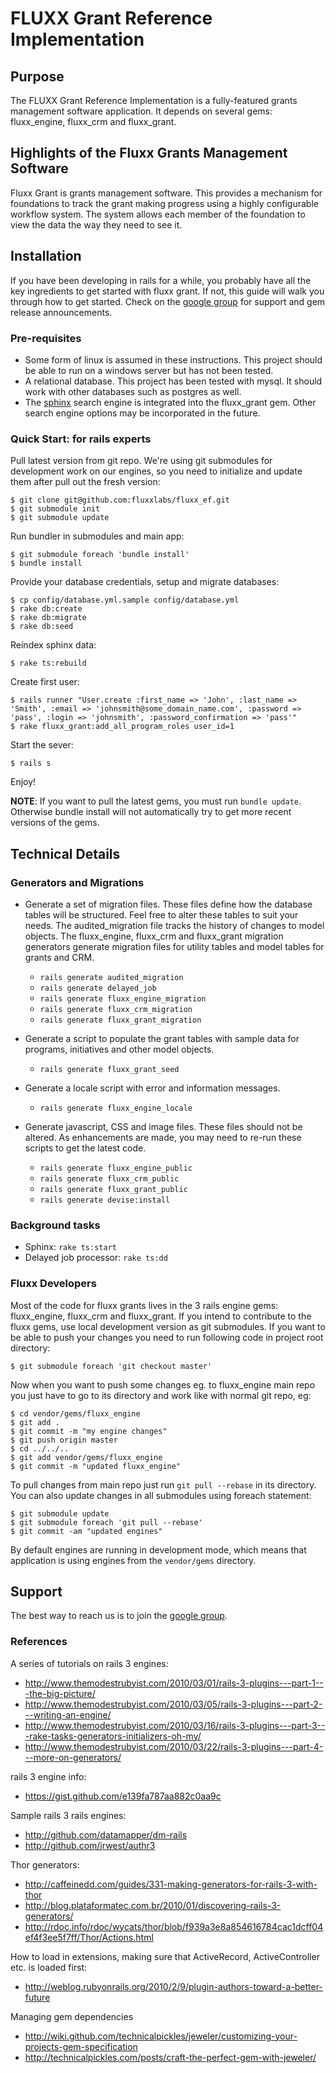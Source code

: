 # FLUXX Grant Reference Implementation

## Purpose

The FLUXX Grant Reference Implementation is a fully-featured grants management software application.
It depends on several gems: fluxx_engine, fluxx_crm and fluxx_grant.

## Highlights of the Fluxx Grants Management Software

Fluxx Grant is grants management software. This provides a mechanism for foundations to track the
grant making progress using a highly configurable workflow system. The system allows each member of
the foundation to view the data the way they need to see it. 

## Installation

If you have been developing in rails for a while, you probably have all the key ingredients to get
started with fluxx grant.  If not, this guide will walk you through how to get started. Check on the
[google group](http://groups.google.com/group/projectfluxx) for support and gem release announcements.

### Pre-requisites

* Some form of linux is assumed in these instructions. This project should be able to run on a windows
  server but has not been tested.
* A relational database. This project has been tested with mysql. It should work with other databases
  such as postgres as well.
* The [sphinx](http://sphinxsearch.com/downloads.html) search engine is integrated into the fluxx_grant
  gem. Other search engine options may be incorporated in the future.

### Quick Start: for rails experts

Pull latest version from git repo. We're using git submodules for development work on our engines, so
you need to initialize and update them after pull out the fresh version:

    $ git clone git@github.com:fluxxlabs/fluxx_ef.git
    $ git submodule init
    $ git submodule update
  
Run bundler in submodules and main app:

    $ git submodule foreach 'bundle install'
    $ bundle install
    
Provide your database credentials, setup and migrate databases:

    $ cp config/database.yml.sample config/database.yml
    $ rake db:create
    $ rake db:migrate
    $ rake db:seed

Reindex sphinx data:

    $ rake ts:rebuild

Create first user:

    $ rails runner "User.create :first_name => 'John', :last_name => 'Smith', :email => 'johnsmith@some_domain_name.com', :password => 'pass', :login => 'johnsmith', :password_confirmation => 'pass'"
    $ rake fluxx_grant:add_all_program_roles user_id=1

Start the sever:

    $ rails s

Enjoy!

**NOTE**: If you want to pull the latest gems, you must run `bundle update`. Otherwise bundle install
will not automatically try to get more recent versions of the gems.

## Technical Details

### Generators and Migrations

* Generate a set of migration files. These files define how the database tables will be structured.
  Feel free to alter these tables to suit your needs. The audited_migration file tracks the history
  of changes to model objects.  The fluxx_engine, fluxx_crm and fluxx_grant migration generators generate
  migration files for utility tables and model tables for grants and CRM.
  * `rails generate audited_migration`
  * `rails generate delayed_job`
  * `rails generate fluxx_engine_migration`
  * `rails generate fluxx_crm_migration`
  * `rails generate fluxx_grant_migration`

* Generate a script to populate the grant tables with sample data for programs, initiatives and
  other model objects.
  * `rails generate fluxx_grant_seed`

* Generate a locale script with error and information messages.
  * `rails generate fluxx_engine_locale`

* Generate javascript, CSS and image files. These files should not be altered. As enhancements are
  made, you may need to re-run these scripts to get the latest code.
  * `rails generate fluxx_engine_public`
  * `rails generate fluxx_crm_public`
  * `rails generate fluxx_grant_public`
  * `rails generate devise:install`

### Background tasks

* Sphinx: `rake ts:start`
* Delayed job processor: `rake ts:dd`

### Fluxx Developers

Most of the code for fluxx grants lives in the 3 rails engine gems: fluxx_engine, fluxx_crm and fluxx_grant.
If you intend to contribute to the fluxx gems, use local development version as git submodules. If you want
to be able to push your changes you need to run following code in project root directory:

    $ git submodule foreach 'git checkout master'

Now when you want to push some changes eg. to fluxx_engine main repo you just have to go to its directory
and work like with normal git repo, eg:

    $ cd vendor/gems/fluxx_engine
    $ git add .
    $ git commit -m "my engine changes"
    $ git push origin master
    $ cd ../../..
    $ git add vendor/gems/fluxx_engine
    $ git commit -m "updated fluxx_engine"

To pull changes from main repo just run `git pull --rebase` in its directory. You can also update changes
in all submodules using foreach statement:

    $ git submodule update
    $ git submodule foreach 'git pull --rebase'
    $ git commit -am "updated engines"

By default engines are running in development mode, which means that application is using engines from
the `vendor/gems` directory.

## Support

The best way to reach us is to join the [google group](http://groups.google.com/group/projectfluxx).

### References

A series of tutorials on rails 3 engines:

* http://www.themodestrubyist.com/2010/03/01/rails-3-plugins---part-1---the-big-picture/
* http://www.themodestrubyist.com/2010/03/05/rails-3-plugins---part-2---writing-an-engine/
* http://www.themodestrubyist.com/2010/03/16/rails-3-plugins---part-3---rake-tasks-generators-initializers-oh-my/
* http://www.themodestrubyist.com/2010/03/22/rails-3-plugins---part-4---more-on-generators/

rails 3 engine info:

* https://gist.github.com/e139fa787aa882c0aa9c

Sample rails 3 rails engines:

* http://github.com/datamapper/dm-rails
* http://github.com/jrwest/authr3

Thor generators:

* http://caffeinedd.com/guides/331-making-generators-for-rails-3-with-thor
* http://blog.plataformatec.com.br/2010/01/discovering-rails-3-generators/
* http://rdoc.info/rdoc/wycats/thor/blob/f939a3e8a854616784cac1dcff04ef4f3ee5f7ff/Thor/Actions.html

How to load in extensions, making sure that ActiveRecord, ActiveController etc. is loaded first:

* http://weblog.rubyonrails.org/2010/2/9/plugin-authors-toward-a-better-future

Managing gem dependencies

* http://wiki.github.com/technicalpickles/jeweler/customizing-your-projects-gem-specification
* http://technicalpickles.com/posts/craft-the-perfect-gem-with-jeweler/
